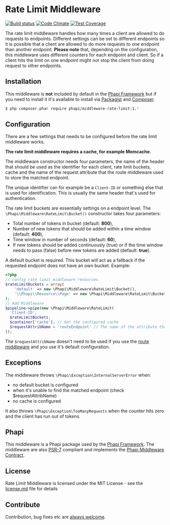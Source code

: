 # Rate Limit Middleware

[![Build status](https://img.shields.io/travis/phapi/middleware-rate-limit.svg?style=flat-square)](https://travis-ci.org/phapi/middleware-rate-limit)
[![Code Climate](https://img.shields.io/codeclimate/github/phapi/middleware-rate-limit.svg?style=flat-square)](https://codeclimate.com/github/phapi/middleware-rate-limit)
[![Test Coverage](https://img.shields.io/codeclimate/coverage/github/phapi/middleware-rate-limit.svg?style=flat-square)](https://codeclimate.com/github/phapi/middleware-rate-limit/coverage)

The rate limit middleware handles how many times a client are allowed to do requests to endpoints. Different settings can be set to different endpoints so it is possible that a client are allowed to do more requests to one endpoint than another endpoint. **Please note** that, depending on the configuration, this middleware uses different counters for each endpoint and client. So if a client hits the limit on one endpoint might not stop the client from doing request to other endpoints.

## Installation
This middleware is **not** included by default in the [Phapi Framework](https://github.com/phapi/phapi-framework) but if you need to install it it's available to install via [Packagist](https://packagist.org) and [Composer](https://getcomposer.org).

```bash
$ php composer.phar require phapi/middleware-rate-limit:1.*
```

## Configuration
There are a few settings that needs to be configured before the rate limit middleware works.

**The rate limit middleware requires a cache, for example Memcache**.

The middleware constructor needs four parameters, the name of the header that should be used as the identifier for each client, rate limit buckets, cache and the name of the request attribute that the route middleware used to store the matched endpoint.

The unique identifier can for example be a <code>Client-ID</code> or something else that is used for identification. This is usually the same header that's used for authentication.

The rate limit buckets are essentially settings on a endpoint level. The <code>\Phapi\Middleware\RateLimit\Bucket()</code> constructor takes four parameters:

* Total number of tokens in bucket (default: **800**),
* Number of new tokens that should be added within a time window (default: **400**),
* Time window in number of seconds (default: **60**),
* If new tokens should be added continuously (true) or if the time window needs to pass (false) before new tokens are added (default: **true**).

A default bucket is required. This bucket will act as a fallback if the requested endpoint does not have an own bucket. Example:
```php
<?php
// config rate limit middleware resources
$rateLimitBuckets = array(
    'default' => new \Phapi\Middleware\RateLimit\Bucket(),
    '\\Phapi\\Resource\\Page' => new \Phapi\Middleware\RateLimit\Bucket(600, 60, 10, false),
);
// Add Middleware
$pipeline->pipe(new \Phapi\Middleware\RateLimit(
  'Client-ID',
  $rateLimitBuckets,
  $container['cache'], // Get the configured cache
  $requestAttribName = 'routeEndpoint' // The name of the attribute that the route middleware used to store the matched endpoint.
));
```

The <code>$requestAttribName</code> doesn't need to be used if you use the [route middleware](https://github.com/phapi/middleware-route) and you use it's default configuration.

## Exceptions
The middleware throws <code>\Phapi\Exception\InternalServerError</code> when:
- no default bucket is configured
- when it's unable to find the matched endpoint (check $requestAttribName)
- no cache is configured

It also throws <code>\Phapi\Exception\TooManyRequests</code> when the counter hits zero and the client has run out of tokens.

## Phapi
This middleware is a Phapi package used by the [Phapi Framework](https://github.com/phapi/phapi-framework). The middleware are also [PSR-7](https://github.com/php-fig/http-message) compliant and implements the [Phapi Middleware Contract](https://github.com/phapi/contract).

## License
Rate Limit Middleware is licensed under the MIT License - see the [license.md](https://github.com/phapi/middleware-rate-limit/blob/master/license.md) file for details

## Contribute
Contribution, bug fixes etc are [always welcome](https://github.com/phapi/middleware-rate-limit/issues/new).
